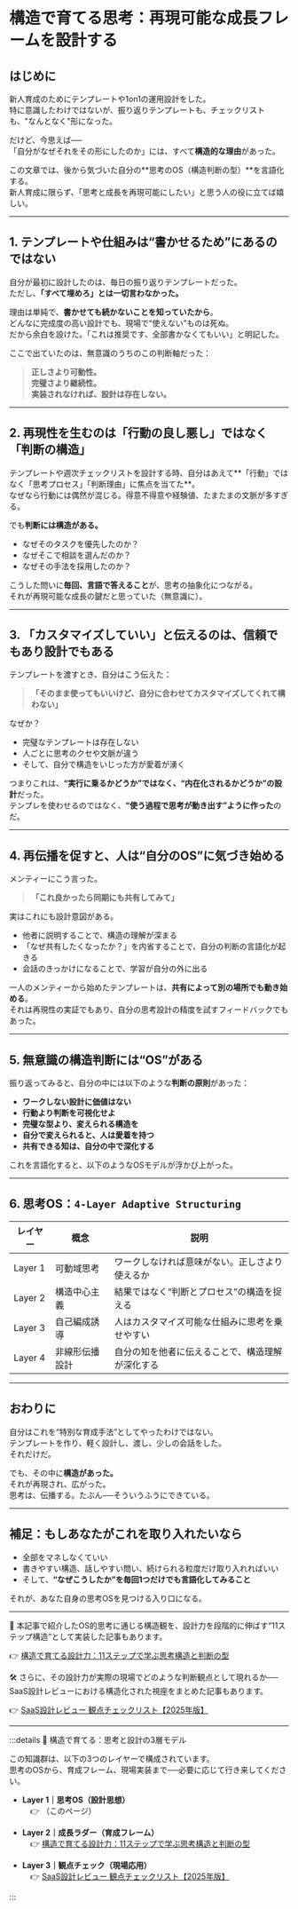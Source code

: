 # **構造で育てる思考：再現可能な成長フレームを設計する**

## はじめに

新人育成のためにテンプレートや1on1の運用設計をした。  
特に意識したわけではないが、振り返りテンプレートも、チェックリストも、"なんとなく"形になった。  

だけど、今思えば──  
「自分がなぜそれをその形にしたのか」には、すべて**構造的な理由**があった。  

この文章では、後から気づいた自分の**思考のOS（構造判断の型）**を言語化する。  
新人育成に限らず、「思考と成長を再現可能にしたい」と思う人の役に立てば嬉しい。

---

## 1. テンプレートや仕組みは“書かせるため”にあるのではない

自分が最初に設計したのは、毎日の振り返りテンプレートだった。  
ただし、**「すべて埋めろ」とは一切言わなかった。**

理由は単純で、**書かせても続かないことを知っていたから**。  
どんなに完成度の高い設計でも、現場で“使えない”ものは死ぬ。  
だから余白を設けた。「これは推奨です、全部書かなくてもいい」と明記した。

ここで出ていたのは、無意識のうちのこの判断軸だった：

> **正しさより可動性。  
> 完璧さより継続性。  
> 実装されなければ、設計は存在しない。**

---

## 2. 再現性を生むのは「行動の良し悪し」ではなく「判断の構造」

テンプレートや週次チェックリストを設計する時、自分はあえて**「行動」ではなく「思考プロセス」「判断理由」に焦点を当てた**。  
なぜなら行動には偶然が混じる。得意不得意や経験値、たまたまの文脈が多すぎる。

でも**判断には構造がある。**

- なぜそのタスクを優先したのか？  
- なぜそこで相談を選んだのか？  
- なぜその手法を採用したのか？

こうした問いに**毎回、言語で答えること**が、思考の抽象化につながる。  
それが再現可能な成長の鍵だと思っていた（無意識に）。

---

## 3. 「カスタマイズしていい」と伝えるのは、信頼でもあり設計でもある

テンプレートを渡すとき、自分はこう伝えた：

> **「そのまま使ってもいいけど、自分に合わせてカスタマイズしてくれて構わない」**

なぜか？

- 完璧なテンプレートは存在しない  
- 人ごとに思考のクセや文脈が違う  
- そして、自分で構造をいじった方が愛着が湧く

つまりこれは、**“実行に乗るかどうか”ではなく、“内在化されるかどうか”の設計**だった。  
テンプレを使わせるのではなく、**“使う過程で思考が動き出す”ように作った**のだ。

---

## 4. 再伝播を促すと、人は“自分のOS”に気づき始める

メンティーにこう言った。

> **「これ良かったら同期にも共有してみて」**

実はこれにも設計意図がある。

- 他者に説明することで、構造の理解が深まる  
- 「なぜ共有したくなったか？」を内省することで、自分の判断の言語化が起きる  
- 会話のきっかけになることで、学習が自分の外に出る

一人のメンティーから始めたテンプレートは、**共有によって別の場所でも動き始める**。  
それは再現性の実証でもあり、自分の思考設計の精度を試すフィードバックでもあった。

---

## 5. 無意識の構造判断には“OS”がある

振り返ってみると、自分の中には以下のような**判断の原則**があった：

- **ワークしない設計に価値はない**
- **行動より判断を可視化せよ**
- **完璧な型より、変えられる構造を**
- **自分で変えられると、人は愛着を持つ**
- **共有できる知は、自分の中で深化する**

これを言語化すると、以下のようなOSモデルが浮かび上がった。

---

## 6. 思考OS：`4-Layer Adaptive Structuring`

| レイヤー | 概念 | 説明 |
|----------|------|------|
| Layer 1 | 可動域思考 | ワークしなければ意味がない。正しさより使えるか |
| Layer 2 | 構造中心主義 | 結果ではなく“判断とプロセス”の構造を捉える |
| Layer 3 | 自己編成誘導 | 人はカスタマイズ可能な仕組みに思考を乗せやすい |
| Layer 4 | 非線形伝播設計 | 自分の知を他者に伝えることで、構造理解が深化する |

---

## おわりに

自分はこれを“特別な育成手法”としてやったわけではない。  
テンプレートを作り、軽く設計し、渡し、少しの会話をした。  
それだけだ。

でも、その中に**構造があった。**  
それが再現され、広がった。  
思考は、伝播する。たぶん──そういうふうにできている。

---

## 補足：もしあなたがこれを取り入れたいなら

- 全部をマネしなくていい  
- 書きやすい構造、話しやすい問い、続けられる粒度だけ取り入れればいい  
- そして、**“なぜこうしたか”を毎回1つだけでも言語化してみること**

それが、あなた自身の思考OSを見つける入り口になる。

---

📘 本記事で紹介したOS的思考に通じる構造観を、設計力を段階的に伸ばす“11ステップ構造”として実装した記事もあります。

👉 [構造で育てる設計力：11ステップで学ぶ思考構造と判断の型](https://zenn.dev/kanaria007/articles/e47a1b664171bd)

🛠 さらに、その設計力が実際の現場でどのような判断観点として現れるか──  
SaaS設計レビューにおける構造化された視座をまとめた記事もあります。

👉 [SaaS設計レビュー 観点チェックリスト【2025年版】](https://zenn.dev/kanaria007/articles/101e51dbcf2135)

---

:::details 🧭 構造で育てる：思考と設計の3層モデル

この知識群は、以下の3つのレイヤーで構成されています。  
思考のOSから、育成フレーム、現場実装まで──必要に応じて行き来してください。

- **Layer 1｜思考OS（設計思想）**  
　👉 （このページ）

- **Layer 2｜成長ラダー（育成フレーム）**  
　👉 [構造で育てる設計力：11ステップで学ぶ思考構造と判断の型](https://zenn.dev/kanaria007/articles/e47a1b664171bd)

- **Layer 3｜観点チェック（現場応用）**  
　👉 [SaaS設計レビュー 観点チェックリスト【2025年版】](https://zenn.dev/kanaria007/articles/101e51dbcf2135)

:::
